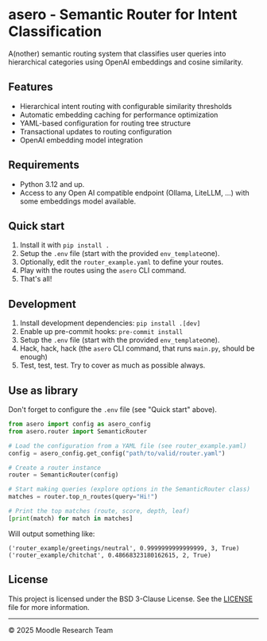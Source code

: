 # asero - Semantic Router for Intent Classification

A(nother) semantic routing system that classifies user queries into hierarchical categories using OpenAI embeddings and cosine similarity.

## Features

- Hierarchical intent routing with configurable similarity thresholds
- Automatic embedding caching for performance optimization
- YAML-based configuration for routing tree structure
- Transactional updates to routing configuration
- OpenAI embedding model integration

## Requirements
- Python 3.12 and up.
- Access to any Open AI compatible endpoint (Ollama, LiteLLM, ...) with some embeddings model available.

## Quick start

1. Install it with `pip install .`
2. Setup the `.env` file (start with the provided `env_template`one).
3. Optionally, edit the `router_example.yaml` to define your routes.
4. Play with the routes using the `asero` CLI command.
5. That's all!

## Development

1. Install development dependencies: `pip install .[dev]`
2. Enable up pre-commit hooks: `pre-commit install`
3. Setup the `.env` file (start with the provided `env_template`one).
4. Hack, hack, hack (the `asero` CLI command, that runs `main.py`, should be enough)
5. Test, test, test. Try to cover as much as possible always.

## Use as library

Don't forget to configure the `.env` file (see "Quick start" above).

```python
from asero import config as asero_config
from asero.router import SemanticRouter

# Load the configuration from a YAML file (see router_example.yaml)
config = asero_config.get_config("path/to/valid/router.yaml")

# Create a router instance
router = SemanticRouter(config)

# Start making queries (explore options in the SemanticRouter class)
matches = router.top_n_routes(query="Hi!")

# Print the top matches (route, score, depth, leaf)
[print(match) for match in matches]
```

Will output something like:
```
('router_example/greetings/neutral', 0.9999999999999999, 3, True)
('router_example/chitchat', 0.48668323180162615, 2, True)
```


## License

This project is licensed under the BSD 3-Clause License. See the [LICENSE](LICENSE) file for more information.

----
© 2025 Moodle Research Team
